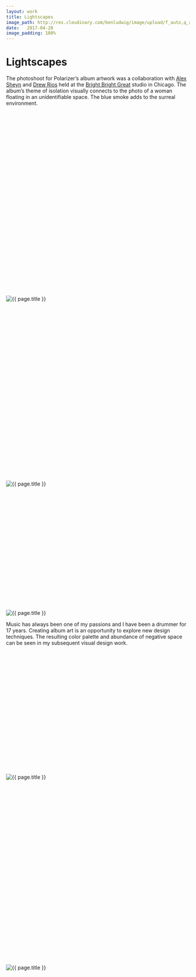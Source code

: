 ```yaml
---
layout: work
title: Lightscapes
image_path: http://res.cloudinary.com/benludwig/image/upload/f_auto,q_auto/v1500156170/lightscapes-1_g3wz5e.jpg
date:   2017-04-20
image_padding: 100%
---
```

<div class="grid-container">
<div class="grid">
<div class="grid-sizer"></div>

<div class="grid-item">
  <div class="copy-block revealblock">
    <h1>Lightscapes</h1>
    <p>The photoshoot for Polarizer’s album artwork was a collaboration with <a href="https://alexsheyn.com/" target="_blank" class="link-inline">Alex Sheyn</a>
and <a href="https://drewrios.com/" target="_blank" class="link-inline">Drew Rios</a> held at the <a href="https://brightbrightgreat.com/" target="_blank" class="link-inline">Bright Bright Great</a> studio in Chicago. The album’s theme of isolation visually connects to the photo of a woman floating in an unidentifiable space. The blue smoke adds to the surreal environment.</p>
  </div>
</div>

<div class="grid-item">
<div class="imgblock revealblock" style="padding-top: 100%">
  <div class="signal"></div>
  <div class="imgfull">
  <img src="http://res.cloudinary.com/benludwig/image/upload/f_auto,q_auto/v1500156170/lightscapes-1_g3wz5e.jpg" alt="{{ page.title }}" onload="imgLoaded(this)">
</div>
</div>
</div>

<div class="grid-item">
<div class="imgblock revealblock" style="padding-top: 97.06%">
  <div class="signal"></div>
  <div class="imgfull">
  <img src="http://res.cloudinary.com/benludwig/image/upload/f_auto,q_auto/v1500156151/lightscapes-2_per0o5.jpg" alt="{{ page.title }}" onload="imgLoaded(this)">
</div>
</div>
</div>

<div class="grid-item">
<div class="imgblock revealblock" style="padding-top: 66.65%">
  <div class="signal"></div>
  <div class="imgfull">
  <img src="http://res.cloudinary.com/benludwig/image/upload/f_auto,q_auto/v1500156169/lightscapes-3_m7inop.jpg" alt="{{ page.title }}" onload="imgLoaded(this)">
</div>
</div>
</div>

<div class="grid-item">
  <div class="copy-block revealblock">
    <p>Music has always been one of my passions and I have been a drummer for 17 years.
Creating album art is an opportunity to explore new design techniques. The resulting color palette and abundance of negative space can be seen in my subsequent visual design work.</p>
  </div>
</div>

<div class="grid-item">
<div class="imgblock revealblock" style="padding-top: 66.65%">
  <div class="signal"></div>
  <div class="imgfull">
  <img src="http://res.cloudinary.com/benludwig/image/upload/f_auto,q_auto/v1500156168/lightscapes-4_naxorp.jpg" alt="{{ page.title }}" onload="imgLoaded(this)">
</div>
</div>
</div>

<div class="grid-item">
<div class="imgblock revealblock" style="padding-top: 100%">
  <div class="signal"></div>
  <div class="imgfull">
  <img src="http://res.cloudinary.com/benludwig/image/upload/f_auto,q_auto/v1500156138/lightscapes-5_pdnqcn.jpg" alt="{{ page.title }}" onload="imgLoaded(this)">
</div>
</div>
</div>

</div>
</div>
